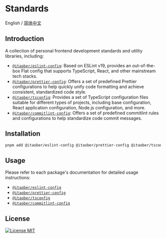 # Standards

English / [简体中文](./README_CN.md)

## Introduction

A collection of personal frontend development standards and utility libraries, including:

- [`@itaober/eslint-config`](./packages/eslint-config/README.md): Based on ESLint v19, provides an out-of-the-box Flat config that supports TypeScript, React, and other mainstream tech stacks.
- [`@itaober/prettier-config`](./packages/prettier-config/README.md): Offers a set of predefined Prettier configurations to help quickly unify code formatting and achieve consistent, standardized code style.
- [`@itaober/tsconfig`](./packages/tsconfig/README.md): Provides a set of TypeScript configuration files suitable for different types of projects, including base configuration, React application configuration, Node.js configuration, and more.
- [`@itaober/commitlint-config`](./packages/commitlint-config/README.md): Offers a set of predefined commitlint rules and configurations to help standardize code commit messages.

## Installation

```bash
pnpm add @itaober/eslint-config @itaober/prettier-config @itaober/tsconfig @itaober/commitlint-config -D
```

## Usage

Please refer to each package's documentation for detailed usage instructions:

- [`@itaober/eslint-config`](./packages/eslint-config/README.md)
- [`@itaober/prettier-config`](./packages/prettier-config/README.md)
- [`@itaober/tsconfig`](./packages/tsconfig/README.md)
- [`@itaober/commitlint-config`](./packages/commitlint-config/README.md)

## License

[![License MIT](https://img.shields.io/badge/License-MIT-yellow)](./LICENSE)
